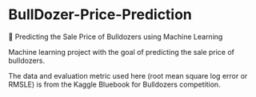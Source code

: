 # BullDozer-Price-Prediction

🚜 Predicting the Sale Price of Bulldozers using Machine Learning

Machine learning project with the goal of predicting the sale price of bulldozers.

The data and evaluation metric used here (root mean square log error or RMSLE) is from the Kaggle Bluebook for Bulldozers competition.
